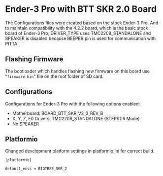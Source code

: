 # Ender-3 Pro with BTT SKR 2.0 Board

The Configurations files were created based on the stock Ender-3 Pro. And to maintain compatibility with the 4.2.2 board, which is the basic stock board of Ender-3 Pro, DRIVER_TYPE uses TMC2208_STANDALONE and SPEAKER is disabled because BEEPER pin is used for communication with PITTA.

## Flashing Firmware

The bootloader which handles flashing new firmware on this board use "`firmware.bin`" file on the root folder of SD card.

## Configurations

Configurations for Ender-3 Pro with the following options enabled:

  - Motherboard: BOARD_BTT_SKR_V2_0_REV_B
  - X, Y, Z, E0 Drivers: TMC2208_STANDALONE (STEP/DIR Mode)
  - No SPEAKER

## Platformio

Changed development platform settings in platformio.ini for correct build.

```
[platformio]

default_envs = BIGTREE_SKR_2
```
